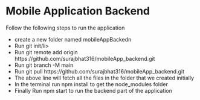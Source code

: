 <h1>Mobile Application Backend</h1>

Follow the following steps to run the application

<ul>
  <li>create a new folder named mobileAppBackedn</li>
  <li>Run git init/li>
    <li>
        Run git remote add origin https://github.com/surajbhat316/mobileApp_backend.git
    </li>
    <li>
        Run git branch -M main
    </li>
    <li>
        Run git pull https://github.com/surajbhat316/mobileApp_backend.git
    </li>
    <li>
        The above line will fetch all the files in the folder that we created initially
    </li>
    <li>
        In the terminal run npm install to get the node_modules folder
    </li>
    <li>
        Finally Run npm start to run the backend part of the application
    </li>
</ul>
